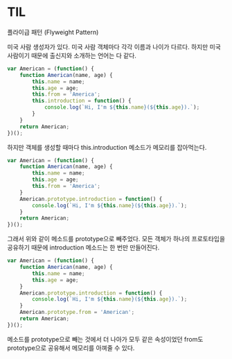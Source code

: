 # TIL

플라이급 패턴 (Flyweight Pattern)

미국 사람 생성자가 있다. 미국 사람 객체마다 각각 이름과 나이가 다르다. 하지만 미국 사람이기 때문에 출신지와 소개하는 언어는 다 같다.

~~~javascript
var American = (function() {
    function American(name, age) {
        this.name = name;
        this.age = age;
        this.from = 'America';
        this.introduction = function() {
            console.log(`Hi, I'm ${this.name}(${this.age}).`);
        }
    }
    return American;
})();
~~~

하지만 객체를 생성할 때마다 this.introduction 메소드가 메모리를 잡아먹는다.

~~~javascript
var American = (function() {
    function American(name, age) {
        this.name = name;
        this.age = age;
        this.from = 'America';
    }
    American.prototype.introduction = function() {
        console.log(`Hi, I'm ${this.name}(${this.age}).`);
    }
    return American;
})();
~~~

그래서 위와 같이 메소드를 prototype으로 빼주었다. 모든 객체가 하나의 프로토타입을 공유하기 때문에 introduction 메소드는 한 번만 만들어진다.

~~~javascript
var American = (function() {
    function American(name, age) {
        this.name = name;
        this.age = age;
    }
    American.prototype.introduction = function() {
        console.log(`Hi, I'm ${this.name}(${this.age}).`);
    }
    American.prototype.from = 'American';
    return American;
})();
~~~

메소드를 prototype으로 빼는 것에서 더 나아가 모두 같은 속성이었던 from도 prototype으로 공유해서 메모리를 아껴줄 수 있다.